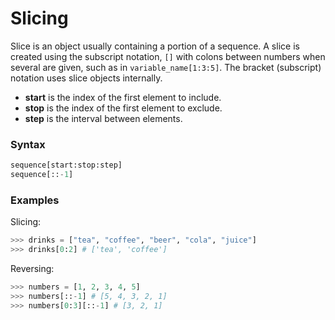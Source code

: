 # Slicing

Slice is an object usually containing a portion of a sequence. A slice is created using the subscript notation, `[]` with colons between numbers when several are given, such as in `variable_name[1:3:5]`. The bracket (subscript) notation uses slice objects internally.

- **start** is the index of the first element to include.
- **stop** is the index of the first element to exclude.
- **step** is the interval between elements.

### Syntax

```python
sequence[start:stop:step]
sequence[::-1]
```

### Examples

Slicing:

```python
>>> drinks = ["tea", "coffee", "beer", "cola", "juice"]
>>> drinks[0:2] # ['tea', 'coffee']
```

Reversing:

```python
>>> numbers = [1, 2, 3, 4, 5]
>>> numbers[::-1] # [5, 4, 3, 2, 1]
>>> numbers[0:3][::-1] # [3, 2, 1]
```